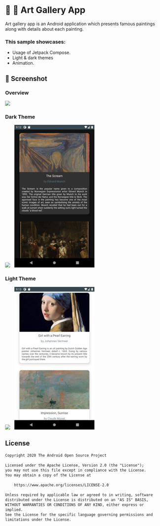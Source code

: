 # 🌇 🎨  Art Gallery App
Art gallery app is an Android application which presents famous paintings along with details about each painting.

### This sample showcases:
* Usage of Jetpack Compose.
* Light & dark themes
* Animation.

## 📸 Screenshot
### Overview
<img src="/results/overview.gif" width="260">

### Dark Theme
<img src="/results/dark_screenshot_1.png" width="260">&emsp;<img src="/results/dark_screenshot_2.png" width="260">

### Light Theme

<img src="/results/light_screenshot_1.png" width="260">&emsp;<img src="/results/light_screenshot_2.png" width="260">

## License
```
Copyright 2020 The Android Open Source Project

Licensed under the Apache License, Version 2.0 (the "License");
you may not use this file except in compliance with the License.
You may obtain a copy of the License at

    https://www.apache.org/licenses/LICENSE-2.0

Unless required by applicable law or agreed to in writing, software
distributed under the License is distributed on an "AS IS" BASIS,
WITHOUT WARRANTIES OR CONDITIONS OF ANY KIND, either express or implied.
See the License for the specific language governing permissions and
limitations under the License.
```
